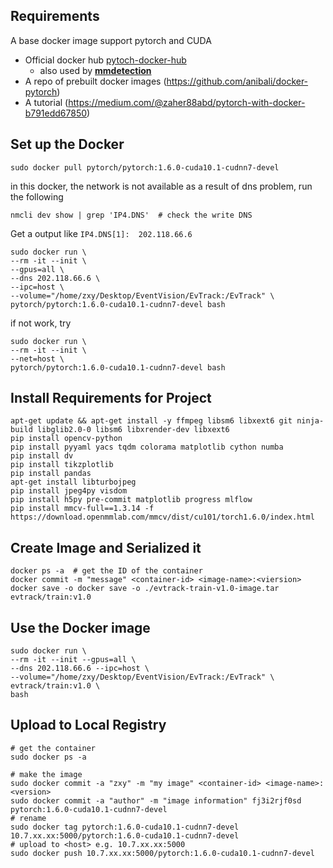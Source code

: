 ## Requirements

A base docker image support pytorch and CUDA
   - Official docker hub [pytoch-docker-hub](https://hub.docker.com/r/pytorch/pytorch)
     - also used by **[mmdetection](https://github.com/open-mmlab/mmdetection/blob/master/docker/Dockerfile)**
   - A repo of prebuilt docker images (https://github.com/anibali/docker-pytorch)
   - A tutorial (https://medium.com/@zaher88abd/pytorch-with-docker-b791edd67850)

## Set up the Docker
```
sudo docker pull pytorch/pytorch:1.6.0-cuda10.1-cudnn7-devel
```
in this docker, the network is not available as a result of dns problem, run the following
```
nmcli dev show | grep 'IP4.DNS'  # check the write DNS
```
Get a output like `IP4.DNS[1]:  202.118.66.6`

```
sudo docker run \
--rm -it --init \
--gpus=all \
--dns 202.118.66.6 \
--ipc=host \
--volume="/home/zxy/Desktop/EventVision/EvTrack:/EvTrack" \
pytorch/pytorch:1.6.0-cuda10.1-cudnn7-devel bash
```
if not work, try
```
sudo docker run \
--rm -it --init \
--net=host \
pytorch/pytorch:1.6.0-cuda10.1-cudnn7-devel bash
```


## Install Requirements for Project
```
apt-get update && apt-get install -y ffmpeg libsm6 libxext6 git ninja-build libglib2.0-0 libsm6 libxrender-dev libxext6 
pip install opencv-python
pip install pyyaml yacs tqdm colorama matplotlib cython numba
pip install dv
pip install tikzplotlib
pip install pandas
apt-get install libturbojpeg
pip install jpeg4py visdom
pip install h5py pre-commit matplotlib progress mlflow
pip install mmcv-full==1.3.14 -f https://download.openmmlab.com/mmcv/dist/cu101/torch1.6.0/index.html

```

## Create Image and Serialized it
```
docker ps -a  # get the ID of the container
docker commit -m "message" <container-id> <image-name>:<viersion>
docker save -o docker save -o ./evtrack-train-v1.0-image.tar evtrack/train:v1.0
```

## Use the Docker image
```
sudo docker run \
--rm -it --init --gpus=all \
--dns 202.118.66.6 --ipc=host \ 
--volume="/home/zxy/Desktop/EventVision/EvTrack:/EvTrack" \
evtrack/train:v1.0 \
bash
```

## Upload to Local Registry
```
# get the container
sudo docker ps -a

# make the image
sudo docker commit -a "zxy" -m "my image" <container-id> <image-name>:<version>
sudo docker commit -a "author" -m "image information" fj3i2rjf0sd pytorch:1.6.0-cuda10.1-cudnn7-devel
# rename
sudo docker tag pytorch:1.6.0-cuda10.1-cudnn7-devel 10.7.xx.xx:5000/pytorch:1.6.0-cuda10.1-cudnn7-devel
# upload to <host> e.g. 10.7.xx.xx:5000
sudo docker push 10.7.xx.xx:5000/pytorch:1.6.0-cuda10.1-cudnn7-devel
```

